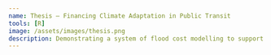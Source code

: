 ```yaml
---
name: Thesis – Financing Climate Adaptation in Public Transit
tools: [R]
image: /assets/images/thesis.png
description: Demonstrating a system of flood cost modelling to support climate adaptation investment in the Lonon Underground.
---
```


<object data="/assets/pdfs/PAE - Climate Adaptation for London Transit.pdf" type='application/pdf'></object>
